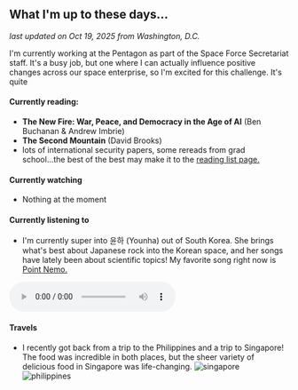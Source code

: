 ## What I'm up to these days...

*last updated on Oct 19, 2025 from Washington, D.C.*

I'm currently working at the Pentagon as part of the Space Force Secretariat staff. It's a busy job, but one where I can actually influence positive changes across our space enterprise, so I'm excited for this challenge. It's quite 

#### Currently reading: 
- **The New Fire: War, Peace, and Democracy in the Age of AI** (Ben Buchanan & Andrew Imbrie)
- **The Second Mountain** (David Brooks)
- lots of international security papers, some rereads from grad school...the best of the best may make it to the [reading list page.](/books.md)

#### Currently watching 
- Nothing at the moment

#### Currently listening to
- I'm currently super into 윤하 (Younha) out of South Korea. She brings what's best about Japanese rock into the Korean space, and her songs have lately been about scientific topics! My favorite song right now is [Point Nemo.](https://www.youtube.com/watch?v=GCKSrC6XVOk)

<audio controls>
  <source src="/music/08. 포인트 니모.mp3" type="audio/mp3">
  Your browser does not support the audio element.
</audio>

#### Travels
- I recently got back from a trip to the Philippines and a trip to Singapore! The food was incredible in both places, but the sheer variety of delicious food in Singapore was life-changing. 
![singapore](/pics/singapore.jpeg)
![philippines](/pics/philippines.jpeg)

